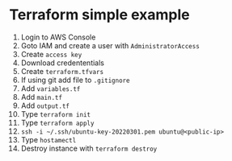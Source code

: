 # Terraform simple example

1. Login to AWS Console
2. Goto IAM and create a user with `AdministratorAccess`
3. Create `access key`
4. Download credententials
5. Create `terraform.tfvars`
6. If using git add file to `.gitignore`
7. Add `variables.tf`
8. Add `main.tf`
9. Add `output.tf`
10. Type `terraform init`
11. Type `terraform apply`
12. `ssh -i ~/.ssh/ubuntu-key-20220301.pem ubuntu@<public-ip>`
13. Type `hostamectl`
14. Destroy instance with `terraform destroy`
